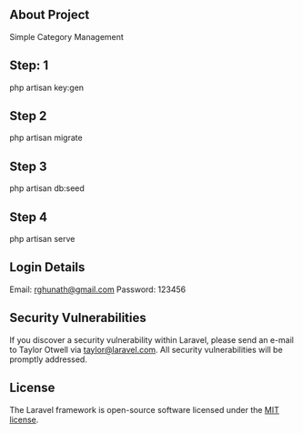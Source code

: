 ## About Project

Simple Category Management

## Step: 1
php artisan key:gen

## Step 2
php artisan migrate

## Step 3

php artisan db:seed

## Step 4
php artisan serve

## Login Details
Email: rghunath@gmail.com
Password: 123456

## Security Vulnerabilities

If you discover a security vulnerability within Laravel, please send an e-mail to Taylor Otwell via [taylor@laravel.com](mailto:taylor@laravel.com). All security vulnerabilities will be promptly addressed.

## License

The Laravel framework is open-source software licensed under the [MIT license](https://opensource.org/licenses/MIT).

